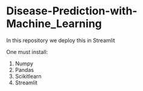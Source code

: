 # Disease-Prediction-with-Machine_Learning
In this repository we deploy this in Streamlit

One must install:
1. Numpy
2. Pandas
3. Scikitlearn
4. Streamlit
